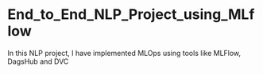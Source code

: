# End_to_End_NLP_Project_using_MLflow
In this NLP project, I have implemented MLOps using tools like MLFlow, DagsHub and DVC
